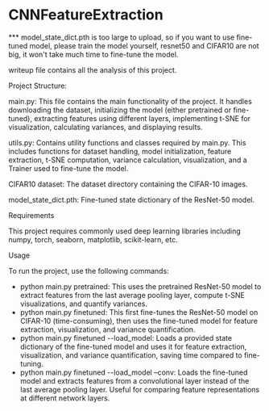 # CNNFeatureExtraction

*** model_state_dict.pth is too large to upload, so if you want to use fine-tuned model, please train the model yourself, resnet50 and CIFAR10 are not big, it won't take much time to fine-tune the model.

writeup file contains all the analysis of this project.

Project Structure:

main.py: This file contains the main functionality of the project. It handles downloading the dataset, initializing the model (either pretrained or fine-tuned), extracting features using different layers, implementing t-SNE for visualization, calculating variances, and displaying results.

utils.py: Contains utility functions and classes required by main.py. This includes functions for dataset handling, model initialization, feature extraction, t-SNE computation, variance calculation, visualization, and a Trainer used to fine-tune the model.

CIFAR10 dataset: The dataset directory containing the CIFAR-10 images.

model_state_dict.pth: Fine-tuned state dictionary of the ResNet-50 model.

Requirements

This project requires commonly used deep learning libraries including numpy, torch, seaborn, matplotlib, scikit-learn, etc.

Usage

To run the project, use the following commands:

  * python main.py pretrained: This uses the pretrained ResNet-50 model to extract features from the last average pooling layer, compute t-SNE visualizations, and quantify variances.
  * python main.py finetuned: This first fine-tunes the ResNet-50 model on CIFAR-10 (time-consuming), then uses the fine-tuned model for feature extraction, visualization, and variance quantification.
  * python main.py finetuned --load_model: Loads a provided state dictionary of the fine-tuned model and uses it for feature extraction, visualization, and variance quantification, saving time compared to fine-tuning.
  * python main.py finetuned --load_model –conv: Loads the fine-tuned model and extracts features from a convolutional layer instead of the last average pooling layer. Useful for comparing feature representations at different network layers.

